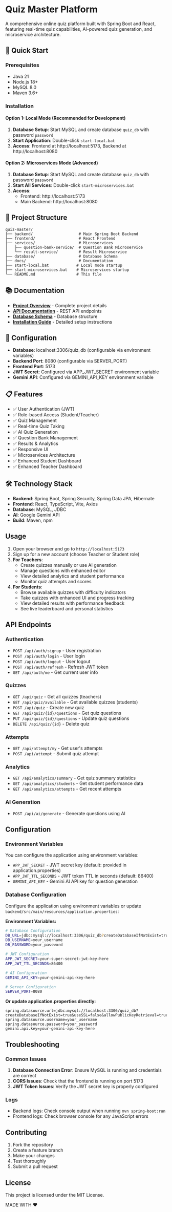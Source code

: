 # Quiz Master Platform

A comprehensive online quiz platform built with Spring Boot and React, featuring real-time quiz capabilities, AI-powered quiz generation, and microservice architecture.

## 🚀 Quick Start

### Prerequisites
- Java 21
- Node.js 18+
- MySQL 8.0
- Maven 3.6+

### Installation

#### Option 1: Local Mode (Recommended for Development)
1. **Database Setup**: Start MySQL and create database `quiz_db` with password `password`
2. **Start Application**: Double-click `start-local.bat`
3. **Access**: Frontend at http://localhost:5173, Backend at http://localhost:8080

#### Option 2: Microservices Mode (Advanced)
1. **Database Setup**: Start MySQL and create database `quiz_db` with password `password`
2. **Start All Services**: Double-click `start-microservices.bat`
3. **Access**: 
   - Frontend: http://localhost:5173
   - Main Backend: http://localhost:8080
   <!-- - Question Bank Service: http://localhost:8081
   - Result Service: http://localhost:8082 -->

## 📁 Project Structure
```
quiz-master/
├── backend/                    # Main Spring Boot Backend
├── frontend/                   # React Frontend  
├── services/                   # Microservices
│   ├── question-bank-service/  # Question Bank Microservice
│   └── result-service/         # Result Microservice
├── database/                   # Database Schema
├── docs/                       # Documentation
├── start-local.bat            # Local mode startup
├── start-microservices.bat    # Microservices startup
└── README.md                  # This file
```

## 📚 Documentation
- **[Project Overview](docs/PROJECT_OVERVIEW.md)** - Complete project details
- **[API Documentation](docs/API_DOCUMENTATION.md)** - REST API endpoints
- **[Database Schema](docs/DATABASE_SCHEMA.md)** - Database structure
- **[Installation Guide](docs/INSTALLATION_GUIDE.md)** - Detailed setup instructions

## 🔧 Configuration
- **Database**: localhost:3306/quiz_db (configurable via environment variables)
- **Backend Port**: 8080 (configurable via SERVER_PORT)
- **Frontend Port**: 5173
- **JWT Secret**: Configured via APP_JWT_SECRET environment variable
- **Gemini API**: Configured via GEMINI_API_KEY environment variable

## 📋 Features
- ✅ User Authentication (JWT)
- ✅ Role-based Access (Student/Teacher)
- ✅ Quiz Management
- ✅ Real-time Quiz Taking
- ✅ AI Quiz Generation
- ✅ Question Bank Management
- ✅ Results & Analytics
- ✅ Responsive UI
- ✅ Microservices Architecture
- ✅ Enhanced Student Dashboard
- ✅ Enhanced Teacher Dashboard

## 🛠️ Technology Stack
- **Backend**: Spring Boot, Spring Security, Spring Data JPA, Hibernate
- **Frontend**: React, TypeScript, Vite, Axios
- **Database**: MySQL, JDBC
- **AI**: Google Gemini API
- **Build**: Maven, npm

## Usage

1. Open your browser and go to `http://localhost:5173`
2. Sign up for a new account (choose Teacher or Student role)
3. **For Teachers**:
   - Create quizzes manually or use AI generation
   - Manage questions with enhanced editor
   - View detailed analytics and student performance
   - Monitor quiz attempts and scores
4. **For Students**:
   - Browse available quizzes with difficulty indicators
   - Take quizzes with enhanced UI and progress tracking
   - View detailed results with performance feedback
   - See live leaderboard and personal statistics

## API Endpoints

### Authentication
- `POST /api/auth/signup` - User registration
- `POST /api/auth/login` - User login
- `POST /api/auth/logout` - User logout
- `POST /api/auth/refresh` - Refresh JWT token
- `GET /api/auth/me` - Get current user info

### Quizzes
- `GET /api/quiz` - Get all quizzes (teachers)
- `GET /api/quiz/available` - Get available quizzes (students)
- `POST /api/quiz` - Create new quiz
- `GET /api/quiz/{id}/questions` - Get quiz questions
- `PUT /api/quiz/{id}/questions` - Update quiz questions
- `DELETE /api/quiz/{id}` - Delete quiz

### Attempts
- `GET /api/attempt/my` - Get user's attempts
- `POST /api/attempt` - Submit quiz attempt

### Analytics
- `GET /api/analytics/summary` - Get quiz summary statistics
- `GET /api/analytics/students` - Get student performance data
- `GET /api/analytics/attempts` - Get recent attempts

### AI Generation
- `POST /api/ai/generate` - Generate questions using AI

## Configuration

### Environment Variables

You can configure the application using environment variables:

- `APP_JWT_SECRET` - JWT secret key (default: provided in application.properties)
- `APP_JWT_TTL_SECONDS` - JWT token TTL in seconds (default: 86400)
- `GEMINI_API_KEY` - Gemini AI API key for question generation

### Database Configuration

Configure the application using environment variables or update `backend/src/main/resources/application.properties`:

**Environment Variables:**
```bash
# Database Configuration
DB_URL=jdbc:mysql://localhost:3306/quiz_db?createDatabaseIfNotExist=true&useSSL=false&allowPublicKeyRetrieval=true&serverTimezone=UTC
DB_USERNAME=your_username
DB_PASSWORD=your_password

# JWT Configuration
APP_JWT_SECRET=your-super-secret-jwt-key-here
APP_JWT_TTL_SECONDS=86400

# AI Configuration
GEMINI_API_KEY=your-gemini-api-key-here

# Server Configuration
SERVER_PORT=8080
```

**Or update application.properties directly:**
```properties
spring.datasource.url=jdbc:mysql://localhost:3306/quiz_db?createDatabaseIfNotExist=true&useSSL=false&allowPublicKeyRetrieval=true&serverTimezone=UTC
spring.datasource.username=your_username
spring.datasource.password=your_password
gemini.api.key=your-gemini-api-key-here
```

## Troubleshooting

### Common Issues

1. **Database Connection Error**: Ensure MySQL is running and credentials are correct
2. **CORS Issues**: Check that the frontend is running on port 5173
3. **JWT Token Issues**: Verify the JWT secret key is properly configured

### Logs

- Backend logs: Check console output when running `mvn spring-boot:run`
- Frontend logs: Check browser console for any JavaScript errors

## Contributing

1. Fork the repository
2. Create a feature branch
3. Make your changes
4. Test thoroughly
5. Submit a pull request

## License

This project is licensed under the MIT License.

MADE WITH ❤️
